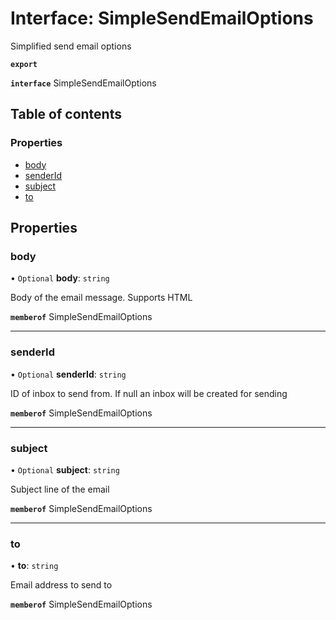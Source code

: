# Interface: SimpleSendEmailOptions

Simplified send email options

**`export`**

**`interface`** SimpleSendEmailOptions

## Table of contents

### Properties

- [body](SimpleSendEmailOptions.md#body)
- [senderId](SimpleSendEmailOptions.md#senderid)
- [subject](SimpleSendEmailOptions.md#subject)
- [to](SimpleSendEmailOptions.md#to)

## Properties

### <a id="body" name="body"></a> body

• `Optional` **body**: `string`

Body of the email message. Supports HTML

**`memberof`** SimpleSendEmailOptions

___

### <a id="senderid" name="senderid"></a> senderId

• `Optional` **senderId**: `string`

ID of inbox to send from. If null an inbox will be created for sending

**`memberof`** SimpleSendEmailOptions

___

### <a id="subject" name="subject"></a> subject

• `Optional` **subject**: `string`

Subject line of the email

**`memberof`** SimpleSendEmailOptions

___

### <a id="to" name="to"></a> to

• **to**: `string`

Email address to send to

**`memberof`** SimpleSendEmailOptions
